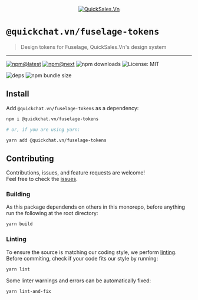 <!--header-->

<p align="center">
  <a href="https://quickchat.vn" title="QuickSales.Vn">
    <img src="https://github.com/QuickSales/QuickSales.Vn.Artwork/raw/master/Logos/2020/png/logo-horizontal-red.png" alt="QuickSales.Vn" />
  </a>
</p>

# `@quickchat.vn/fuselage-tokens`

> Design tokens for Fuselage, QuickSales.Vn's design system

---

[![npm@latest](https://img.shields.io/npm/v/@quickchat.vn/fuselage-tokens/latest?style=flat-square)](https://www.npmjs.com/package/@quickchat.vn/fuselage-tokens/v/latest) [![npm@next](https://img.shields.io/npm/v/@quickchat.vn/fuselage-tokens/next?style=flat-square)](https://www.npmjs.com/package/@quickchat.vn/fuselage-tokens/v/next) ![npm downloads](https://img.shields.io/npm/dw/@quickchat.vn/fuselage-tokens?style=flat-square) ![License: MIT](https://img.shields.io/npm/l/@quickchat.vn/fuselage-tokens?style=flat-square)

![deps](https://img.shields.io/librariesio/release/npm/@quickchat.vn/fuselage-tokens?style=flat-square) ![npm bundle size](https://img.shields.io/bundlephobia/min/@quickchat.vn/fuselage-tokens?style=flat-square)

<!--/header-->

## Install

<!--install-->

Add `@quickchat.vn/fuselage-tokens` as a dependency:

```sh
npm i @quickchat.vn/fuselage-tokens

# or, if you are using yarn:

yarn add @quickchat.vn/fuselage-tokens
```

<!--/install-->

## Contributing

<!--contributing(msg)-->

Contributions, issues, and feature requests are welcome!<br />
Feel free to check the [issues](https://github.com/QuickSales/fuselage/issues).

<!--/contributing(msg)-->

### Building

As this package dependends on others in this monorepo, before anything run the following at the root directory:

<!--yarn(build)-->

```sh
yarn build
```

<!--/yarn(build)-->

### Linting

To ensure the source is matching our coding style, we perform [linting](<https://en.wikipedia.org/wiki/Lint_(software)>).
Before commiting, check if your code fits our style by running:

<!--yarn(lint)-->

```sh
yarn lint
```

<!--/yarn(lint)-->

Some linter warnings and errors can be automatically fixed:

<!--yarn(lint-and-fix)-->

```sh
yarn lint-and-fix
```

<!--/yarn(lint-and-fix)-->
